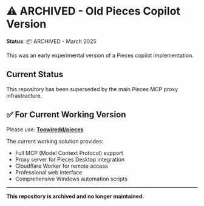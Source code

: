 # ⚠️ ARCHIVED - Old Pieces Copilot Version

**Status**: 📦 ARCHIVED - March 2025

This was an early experimental version of a Pieces copilot implementation.

## Current Status

This repository has been superseded by the main Pieces MCP proxy infrastructure.

## ✅ For Current Working Version

Please use: **[Toowiredd/pieces](https://github.com/Toowiredd/pieces)**

The current working solution provides:
- Full MCP (Model Context Protocol) support
- Proxy server for Pieces Desktop integration
- Cloudflare Worker for remote access
- Professional web interface
- Comprehensive Windows automation scripts

---

**This repository is archived and no longer maintained.**